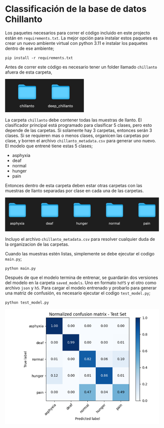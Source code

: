 # Classificación de la base de datos Chillanto

Los paquetes necesarios para correr el código incluido en este projecto
están en `requirements.txt`. La mejor opción para instalar estos paquetes
es crear un nuevo ambiente virtual con python 3.11 e instalar los paquetes 
dentro de ese ambiente;

```commandline
pip install -r requirements.txt
```

Antes de correr este código es necesario tener un folder llamado `chillanto`
afuera de esta carpeta, 

![img.png](images/img.png)

La carpeta `chillanto` debe contener todas las muestras de llanto. El clasificador
principal está programado para clasificar 5 clases, pero esto depende de las carpetas.
Si solamente hay 3 carpetas, entonces serán 3 clases. Si se requieren mas o menos
clases, organicen las carpetas por clase, y borren el archivo `chillanto_metadata.csv`
para generar uno nuevo. El modelo que entrené tiene estas 5 clases;

* asphyxia
* deaf
* normal
* hunger
* pain

Entonces dentro de esta carpeta deben estar otras carpetas con las muestras de llanto
separadas por clase en cada una de las carpetas. 

![img_2.png](images/img_2.png)

Incluyo el archivo `chillanto_metadata.csv` para resolver cualquier duda de la organizacion
de las carpetas.

Cuando las muestras estén listas, simplemente se debe ejecutar el codigo `main.py`;

```commandline
python main.py
```

Después de que el modelo termina de entrenar, se guardarán dos versiones del modelo en
la carpeta `saved_models`. Uno en formato `hdf5` y el otro como archivo `json` y `h5`.
Para cargar el modelo entrenado y probarlo para generar una matriz de confusión, es 
necesario ejecutar el codigo `test_model.py`;

```commandline
python test_model.py
```

![img_3.png](images/img_3.png)